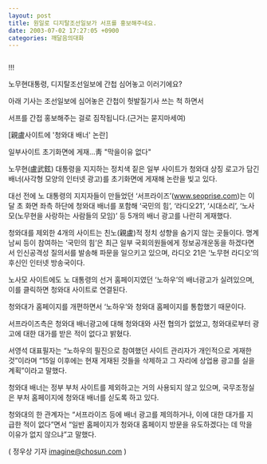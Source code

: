 ```yaml
---
layout: post
title: 원일로 디지탈조선일보가 서프를 홍보해주네요.
date: 2003-07-02 17:27:05 +0900
categories: 깨달음의대화
---
```

<img src="./assets/attach/images/198/251/001/1057134425.jpg" border="0" alt="" />  
  
!!!
  
노무현대통령, 디지탈조선일보에 간첩 심어놓고 이러기에요?
  
아래 기사는 조선일보에 심어놓은 간첩이 헛발질기사 쓰는 척 하면서
  
서프를 간접 홍보해주는 걸로 짐작됩니다.(근거는 묻지마세여)
  

  

  
[親盧사이트에 '청와대 배너' 논란]
  
일부사이트 초기화면에 게재…靑 "막을이유 없다"
  

  
노무현(盧武鉉) 대통령을 지지하는 정치색 짙은 일부 사이트가 청와대 상징 로고가 담긴 배너(사각형 모양의 인터넷 광고)를 초기화면에 게재해 논란을 빚고 있다.
  
대선 전에 노 대통령의 지지자들이 만들었던 ‘서프라이즈’(www.seoprise.com)는 이달 초 화면 좌측 하단에 청와대 배너를 포함해 ‘국민의 힘’, ‘라디오21’, ‘시대소리’, ‘노사모(노무현을 사랑하는 사람들의 모임)’ 등 5개의 배너 광고를 나란히 게재했다.
  

  
청와대를 제외한 4개의 사이트는 친노(親盧)적 정치 성향을 숨기지 않는 곳들이다. 명계남씨 등이 참여하는 ‘국민의 힘’은 최근 일부 국회의원들에게 정보공개운동을 하겠다면서 인신공격성 질의서를 발송해 파문을 일으키고 있으며, 라디오 21은 ‘노무현 라디오’의 후신인 인터넷 방송국이다.
  

  
노사모 사이트에도 노 대통령의 선거 홈페이지였던 ‘노하우’의 배너광고가 실려있으며, 이를 클릭하면 청와대 사이트로 연결된다.
  

  
청와대가 홈페이지를 개편하면서 ‘노하우’와 청와대 홈페이지를 통합했기 때문이다.
  

  
서프라이즈측은 청와대 배너광고에 대해 청와대와 사전 협의가 없었고, 청와대로부터 광고에 대한 대가를 받은 적이 없다고 밝혔다.
  

  
서영석 대표필자는 “노하우의 필진으로 참여했던 사이트 관리자가 개인적으로 게재한 것”이라며 “15일 이후에는 현재 게재된 것들을 삭제하고 그 자리에 상업용 광고를 실을 계획”이라고 말했다.
  

  
청와대 배너는 정부 부처 사이트를 제외하고는 거의 사용되지 않고 있으며, 국무조정실은 부처 홈페이지에 청와대 배너를 싣도록 하고 있다.
  

  
청와대의 한 관계자는 “서프라이즈 등에 배너 광고를 제의하거나, 이에 대한 대가를 지급한 적이 없다”면서 “일반 홈페이지가 청와대 홈페이지 방문을 유도하겠다는 데 막을 이유가 없지 않으냐”고 말했다.
  

  
( 정우상 기자 imagine@chosun.com )
